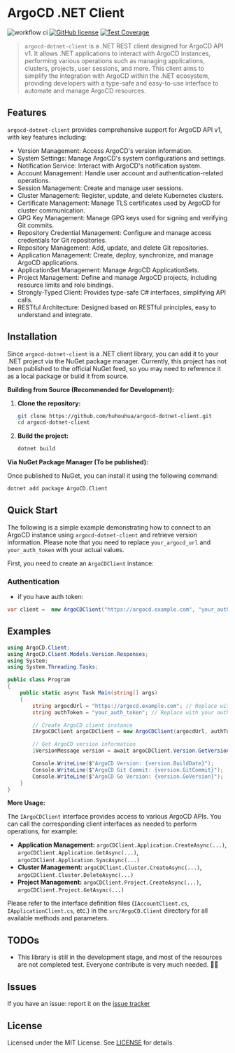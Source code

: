 # ArgoCD .NET Client
![workflow ci](https://github.com/huhouhua/argocd-dotnet-client/actions/workflows/dotnet.yml/badge.svg)
[![GitHub license](https://img.shields.io/badge/license-MIT-blue.svg)](https://github.com/huhouhua/argocd-dotnet-client/blob/main/LICENSE)
[![Test Coverage](https://codecov.io/gh/huhouhua/argocd-dotnet-client/branch/main/graph/badge.svg)](https://codecov.io/gh/huhouhua/argocd-dotnet-client)

> `argocd-dotnet-client` is a .NET REST client designed for ArgoCD API v1. It allows .NET applications to interact with ArgoCD instances,
> performing various operations such as managing applications, clusters, projects, user sessions, and more. This client aims to simplify
> the integration with ArgoCD within the .NET ecosystem, providing developers with a type-safe and easy-to-use interface to automate and manage ArgoCD resources.


## Features

`argocd-dotnet-client` provides comprehensive support for ArgoCD API v1, with key features including:

- Version Management: Access ArgoCD's version information.
- System Settings: Manage ArgoCD's system configurations and settings.
- Notification Service: Interact with ArgoCD's notification system.
- Account Management: Handle user account and authentication-related operations.
- Session Management: Create and manage user sessions.
- Cluster Management: Register, update, and delete Kubernetes clusters.
- Certificate Management: Manage TLS certificates used by ArgoCD for cluster communication.
- GPG Key Management: Manage GPG keys used for signing and verifying Git commits.
- Repository Credential Management: Configure and manage access credentials for Git repositories.
- Repository Management: Add, update, and delete Git repositories.
- Application Management: Create, deploy, synchronize, and manage ArgoCD applications.
- ApplicationSet Management: Manage ArgoCD ApplicationSets.
- Project Management: Define and manage ArgoCD projects, including resource limits and role bindings.
- Strongly-Typed Client: Provides type-safe C# interfaces, simplifying API calls.
- RESTful Architecture: Designed based on RESTful principles, easy to understand and integrate.


## Installation

Since `argocd-dotnet-client` is a .NET client library, you can add it to your .NET project via the NuGet package manager. Currently, this project has not been published to the official NuGet feed, so you may need to reference it as a local package or build it from source.

**Building from Source (Recommended for Development):**

1.  **Clone the repository:**
    ```bash
    git clone https://github.com/huhouhua/argocd-dotnet-client.git
    cd argocd-dotnet-client
    ```
2.  **Build the project:**
    ```bash
    dotnet build
    ```

**Via NuGet Package Manager (To be published):**

Once published to NuGet, you can install it using the following command:

```bash
dotnet add package ArgoCD.Client
```

##  Quick Start

The following is a simple example demonstrating how to connect to an ArgoCD instance using `argocd-dotnet-client` and retrieve version information. Please note that you need to replace `your_argocd_url` and `your_auth_token` with your actual values.

First, you need to create an `ArgoCDClient` instance:

### Authentication
- if you have auth token:
```csharp
var client =  new ArgoCDClient("https://argocd.example.com", "your_auth_token");
```

## Examples
```csharp
using ArgoCD.Client;
using ArgoCD.Client.Models.Version.Responses;
using System;
using System.Threading.Tasks;

public class Program
{
    public static async Task Main(string[] args)
    {
        string argocdUrl = "https://argocd.example.com"; // Replace with your ArgoCD instance URL
        string authToken = "your_auth_token"; // Replace with your authentication token

        // Create ArgoCD client instance
        IArgoCDClient argoCDClient = new ArgoCDClient(argocdUrl, authToken);

        // Get ArgoCD version information
        1VersionMessage version = await argoCDClient.Version.GetVersionAsync();

        Console.WriteLine($"ArgoCD Version: {version.BuildDate}");
        Console.WriteLine($"ArgoCD Git Commit: {version.GitCommit}");
        Console.WriteLine($"ArgoCD Go Version: {version.GoVersion}");
    }
}
```

**More Usage:**

The `IArgoCDClient` interface provides access to various ArgoCD APIs. You can call the corresponding client interfaces as needed to perform operations, for example:

*   **Application Management:** `argoCDClient.Application.CreateAsync(...)`, `argoCDClient.Application.GetAsync(...)`, `argoCDClient.Application.SyncAsync(...)`
*   **Cluster Management:** `argoCDClient.Cluster.CreateAsync(...)`, `argoCDClient.Cluster.DeleteAsync(...)`
*   **Project Management:** `argoCDClient.Project.CreateAsync(...)`, `argoCDClient.Project.GetAsync(...)`

Please refer to the interface definition files (`IAccountClient.cs`, `IApplicationClient.cs`, etc.) in the `src/ArgoCD.Client` directory for all available methods and parameters.


## TODOs

- This library is still in the development stage, and most of the resources are not completed test. Everyone contribute is very much needed. 🙋‍♂️

## Issues

If you have an issue: report it on the [issue tracker](https://github.com/huhouhua/argocd-dotnet-client/issues)


##  License

Licensed under the MIT License. See [LICENSE](LICENSE) for details.
